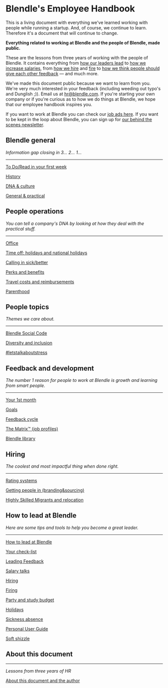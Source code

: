 # Blendle's Employee Handbook

This is a living document with everything we've learned working with people while running a startup. And, of course, we continue to learn. Therefore it's a document that will continue to change. 

**Everything related to working at Blendle and the people of Blendle, made public.**

These are the lessons from three years of working with the people of Blendle. It contains everything from [how our leaders lead](https://www.notion.so/ecfb7e647136468a9a0a32f1771a8f52?pvs=21) to [how we increase salaries](https://www.notion.so/Salary-Review-e11b6161c6d34f5c9568bb3e83ed96b6?pvs=21), from [how we hire](https://www.notion.so/Hiring-451bbcfe8d9b49438c0633326bb7af0a?pvs=21) and [fire](https://www.notion.so/Firing-5567687a2000496b8412e53cd58eed9d?pvs=21) to [how we think people should give each other feedback](https://www.notion.so/Our-Feedback-Process-eb64f1de796b4350aeab3bc068e3801f?pvs=21) — and much more.

We've made this document public because we want to learn from you. We're very much interested in your feedback (including weeding out typo's and Dunglish ;)). Email us at hr@blendle.com. If you're starting your own company or if you're curious as to how we do things at Blendle, we hope that our employee handbook inspires you.

If you want to work at Blendle you can check our [job ads here](https://blendle.homerun.co/). If you want to be kept in the loop about Blendle, you can sign up for [our behind the scenes newsletter](https://blendle.homerun.co/yes-keep-me-posted/tr/apply?token=8092d4128c306003d97dd3821bad06f2).

## Blendle general

*Information gap closing in 3... 2... 1...*

---

[To Do/Read in your first week](Blendle's%20Employee%20Handbook%20a2a923f892d64e6e9472a64c937a2b0c/To%20Do%20Read%20in%20your%20first%20week%20ac434f404a2a47a3b018541c3a9e65d2.md)

[History](Blendle's%20Employee%20Handbook%20a2a923f892d64e6e9472a64c937a2b0c/History%2092170a2bf21944baa4f0fdd2b28adcb9.md)

[DNA & culture](Blendle's%20Employee%20Handbook%20a2a923f892d64e6e9472a64c937a2b0c/DNA%20&%20culture%20418a4e9ee5df4b448aaba5849090a737.md)

[General & practical ](Blendle's%20Employee%20Handbook%20a2a923f892d64e6e9472a64c937a2b0c/General%20&%20practical%20d1f12f21096546f3a8e003bb0ed13b40.md)

## People operations

*You can tell a company's DNA by looking at how they deal with the practical stuff.*  

---

[Office](Blendle's%20Employee%20Handbook%20a2a923f892d64e6e9472a64c937a2b0c/Office%20a4be0bbaadf14cc592556a822f0d85cd.md)

[Time off: holidays and national holidays](Blendle's%20Employee%20Handbook%20a2a923f892d64e6e9472a64c937a2b0c/Time%20off%20holidays%20and%20national%20holidays%20285c77e3122e42049d018a36d682fb34.md)

[Calling in sick/better](Blendle's%20Employee%20Handbook%20a2a923f892d64e6e9472a64c937a2b0c/Calling%20in%20sick%20better%207aa0640c82ce44519b2b2e94909994f2.md)

[Perks and benefits](Blendle's%20Employee%20Handbook%20a2a923f892d64e6e9472a64c937a2b0c/Perks%20and%20benefits%20a9bf33654dfd4f81955de239c67e1692.md)

[Travel costs and reimbursements](Blendle's%20Employee%20Handbook%20a2a923f892d64e6e9472a64c937a2b0c/Travel%20costs%20and%20reimbursements%20ef08818d6d5c4ba29e0d8ecd18708982.md)

[Parenthood](Blendle's%20Employee%20Handbook%20a2a923f892d64e6e9472a64c937a2b0c/Parenthood%20218b62f96f034f1ca72a20b300e2fae7.md)

## People topics

*Themes we care about.*

---

[Blendle Social Code](Blendle's%20Employee%20Handbook%20a2a923f892d64e6e9472a64c937a2b0c/Blendle%20Social%20Code%200983fca2aad3460f8bd0f8d80204ecc8.md)

[Diversity and inclusion](Blendle's%20Employee%20Handbook%20a2a923f892d64e6e9472a64c937a2b0c/Diversity%20and%20inclusion%209366aae5ffa547d692824b7c4d5c2e95.md)

[#letstalkaboutstress](Blendle's%20Employee%20Handbook%20a2a923f892d64e6e9472a64c937a2b0c/#letstalkaboutstress%2014158aaf1e6549939a6b39cd78663815.md)

## Feedback and development

*The number 1 reason for people to work at Blendle is growth and learning from smart people.*

---

[Your 1st month ](Blendle's%20Employee%20Handbook%20a2a923f892d64e6e9472a64c937a2b0c/Your%201st%20month%20c87ed0b11a5949ceb601c600c4fd0d77.md)

[Goals](Blendle's%20Employee%20Handbook%20a2a923f892d64e6e9472a64c937a2b0c/Goals%205a389637c53b4b21a394af5732afffad.md)

[Feedback cycle](Blendle's%20Employee%20Handbook%20a2a923f892d64e6e9472a64c937a2b0c/Feedback%20cycle%20e50498f2c265441fbda024a5893b2430.md)

[The Matrix™ (job profiles)](Blendle's%20Employee%20Handbook%20a2a923f892d64e6e9472a64c937a2b0c/The%20Matrix%E2%84%A2%20(job%20profiles)%20a136b194b2af46f0ab101f8ab815c8f2.md)

[Blendle library](Blendle's%20Employee%20Handbook%20a2a923f892d64e6e9472a64c937a2b0c/Blendle%20library%204c7ab8ae5ad64e718314f10233fd6ad0.md)

## **Hiring**

*The coolest and most impactful thing when done right.*

---

[Rating systems](Blendle's%20Employee%20Handbook%20a2a923f892d64e6e9472a64c937a2b0c/Rating%20systems%209db648f082564315a1ed14af8a792683.md)

[Getting people in (branding&sourcing)](Blendle's%20Employee%20Handbook%20a2a923f892d64e6e9472a64c937a2b0c/Getting%20people%20in%20(branding&sourcing)%200f3f91ccc44746dab6f7af0a52a198ac.md)

[Highly Skilled Migrants and relocation](Blendle's%20Employee%20Handbook%20a2a923f892d64e6e9472a64c937a2b0c/Highly%20Skilled%20Migrants%20and%20relocation%203dc7557773c9436685f73f9d72359070.md)

## How to lead at Blendle

*Here are some tips and tools to help you become a great leader.*

---

[How to lead at Blendle ](Blendle's%20Employee%20Handbook%20a2a923f892d64e6e9472a64c937a2b0c/How%20to%20lead%20at%20Blendle%20313a8e63ad8842389df7fe62e3f214ca.md)

[Your check-list](Blendle's%20Employee%20Handbook%20a2a923f892d64e6e9472a64c937a2b0c/Your%20check-list%20bc4929d827fe42d8a4aa477f2ceb5af2.md)

[Leading Feedback ](Blendle's%20Employee%20Handbook%20a2a923f892d64e6e9472a64c937a2b0c/Leading%20Feedback%20a2e547dabe7a4e30841269c60f07f843.md)

[Salary talks](Blendle's%20Employee%20Handbook%20a2a923f892d64e6e9472a64c937a2b0c/Salary%20talks%20f3a345ab65b448e88500a3f8f994c758.md)

[Hiring ](Blendle's%20Employee%20Handbook%20a2a923f892d64e6e9472a64c937a2b0c/Hiring%2004b8c88a011f4540b7b77d335a734ded.md)

[Firing](Blendle's%20Employee%20Handbook%20a2a923f892d64e6e9472a64c937a2b0c/Firing%206100e9c5214b45d8b701d14a79a479b4.md)

[Party and study budget](Blendle's%20Employee%20Handbook%20a2a923f892d64e6e9472a64c937a2b0c/Party%20and%20study%20budget%207cfdfe53f1784cc4ab174c49975a8e61.md)

[Holidays](Blendle's%20Employee%20Handbook%20a2a923f892d64e6e9472a64c937a2b0c/Holidays%2017ca9a7ed633494883c7d2390986af76.md)

[Sickness absence](Blendle's%20Employee%20Handbook%20a2a923f892d64e6e9472a64c937a2b0c/Sickness%20absence%202066730be9fd4d1bb2dc217853bb8c44.md)

[Personal User Guide](Blendle's%20Employee%20Handbook%20a2a923f892d64e6e9472a64c937a2b0c/Personal%20User%20Guide%2099c4a7817d654b4981a8317de2a2d038.md)

[Soft shizzle](Blendle's%20Employee%20Handbook%20a2a923f892d64e6e9472a64c937a2b0c/Soft%20shizzle%20893a8dd533d74f4a92cad077d1797a4e.md)

## About this document

---

*Lessons from three years of HR*

[About this document and the author](Blendle's%20Employee%20Handbook%20a2a923f892d64e6e9472a64c937a2b0c/About%20this%20document%20and%20the%20author%2033149b7d21c14842a25489329415e22c.md)